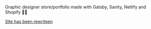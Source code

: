 Graphic designer store/portfolio made with Gatsby, Sanity, Netlify and Shopify 🐱‍🚀

[Site has been rewriteen](https://github.com/MantasMikal/guste-design)
